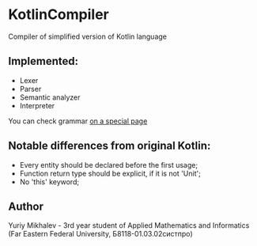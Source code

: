 # KotlinCompiler
Compiler of simplified version of Kotlin language

## Implemented:
<ul>
  <li> Lexer </li>
  <li> Parser </li>
  <li> Semantic analyzer </li>
  <li> Interpreter </li>
</ul>

You can check grammar [on a special page](GRAMMAR.md)

## Notable differences from original Kotlin:
<ul>
	<li> Every entity should be declared before the first usage; </li>
	<li> Function return type should be explicit, if it is not 'Unit'; </li>
	<li> No 'this' keyword; </li>
</ul>

## Author
Yuriy Mikhalev - 3rd year student of Applied Mathematics and Informatics (Far Eastern Federal University, Б8118-01.03.02систпро)
